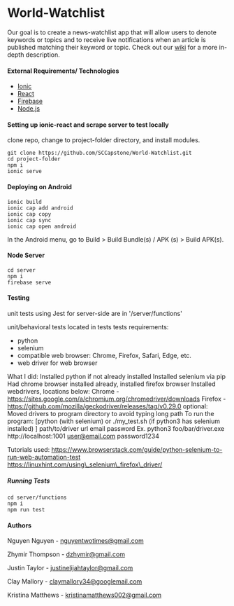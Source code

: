 # World-Watchlist

Our goal is to create a news-watchlist app that will allow users to denote keywords or topics and to receive live notifications when an article is published matching their keyword or topic. Check out our [wiki](https://github.com/SCCapstone/World-Watchlist/wiki/Project-Description) for a more in-depth description. 

#### External Requirements/ Technologies

- [Ionic](https://ionicframework.com/)
- [React](https://ionicframework.com/docs/react)
- [Firebase](https://firebase.google.com/)
- [Node.js](https://nodejs.org/en/)

#### Setting up ionic-react and scrape server to test locally
clone repo, change to project-folder directory, and install modules.

``` 
git clone https://github.com/SCCapstone/World-Watchlist.git
cd project-folder
npm i
ionic serve
```
#### Deploying on Android
```
ionic build
ionic cap add android
ionic cap copy
ionic cap sync
ionic cap open android
```
In the Android menu, go to Build > Build Bundle(s) / APK (s) > Build APK(s).

#### Node Server

``` 
cd server
npm i
firebase serve
```


#### Testing

unit tests using Jest for server-side are in '/server/functions' 

unit/behavioral tests located in tests
tests requirements:
- python
- selenium
- compatible web browser: Chrome, Firefox, Safari, Edge, etc.
- web driver for web browser

What I did:
	Installed python if not already installed
	Installed selenium via pip
	Had chrome browser installed already, installed firefox browser
	Installed webdrivers, locations below:
		Chrome - https://sites.google.com/a/chromium.org/chromedriver/downloads
		Firefox - https://github.com/mozilla/geckodriver/releases/tag/v0.29.0
	optional: Moved drivers to program directory to avoid typing long path
To run the program:
	[python (with selenium) or ./my_test.sh (if python3 has selenium installed) ] path/to/driver url email password
	Ex. python3 foo/bar/driver.exe http://localhost:1001 user@email.com password1234

Tutorials used:
https://www.browserstack.com/guide/python-selenium-to-run-web-automation-test
https://linuxhint.com/using\_selenium\_firefox\_driver/


##### Running Tests
``` 
cd server/functions
npm i
npm run test
```

#### Authors

Nguyen Nguyen - nguyentwotimes@gmail.com

Zhymir Thompson - dzhymir@gmail.com

Justin Taylor - justinelijahtaylor@gmail.com

Clay Mallory - claymallory34@googlemail.com

Kristina Matthews - kristinamatthews002@gmail.com

